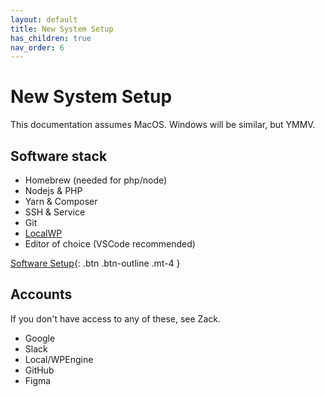 ```yaml
---
layout: default
title: New System Setup
has_children: true
nav_order: 6
---
```


# New System Setup

This documentation assumes MacOS.  Windows will be similar, but YMMV.

## Software stack
  - Homebrew (needed for php/node)
  - Nodejs & PHP
  - Yarn & Composer
  - SSH & Service
  - Git
  - [LocalWP](https://localwp.com/)
  - Editor of choice (VSCode recommended)

[Software Setup](/docs/new-system-setup/software-setup){: .btn .btn-outline .mt-4 }

## Accounts
If you don't have access to any of these, see Zack.
  - Google
  - Slack
  - Local/WPEngine
  - GitHub
  - Figma
